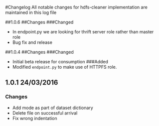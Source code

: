 #Changelog
All notable changes for hdfs-cleaner implementation are maintained in this log file

##1.0.6
##Changes
###Changed
- In endpoint.py we are looking for thrift server role rather than master role
- Bug fix and release

##1.0.4
##Changes
###Changed
- Initial beta release for consumption 
###Added
- Modified `endpoint.py` to make use of HTTPFS role.

## 1.0.1 24/03/2016
### Changes
- Add mode as part of dataset dictionary 
- Delete file on successful arrival
- Fix wrong indentation